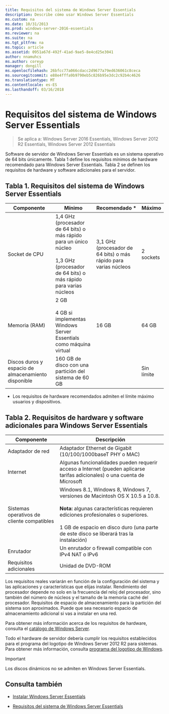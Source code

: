 ```yaml
---
title: Requisitos del sistema de Windows Server Essentials
description: Describe cómo usar Windows Server Essentials
ms.custom: na
ms.date: 10/31/2013
ms.prod: windows-server-2016-essentials
ms.reviewer: na
ms.suite: na
ms.tgt_pltfrm: na
ms.topic: article
ms.assetid: 0951a67d-492f-41ad-9ae5-8e4cd25e3041
author: nnamuhcs
ms.author: coreyp
manager: dongill
ms.openlocfilehash: 26bfcc77a066cdacc2d9677a79ed636061c8ceca
ms.sourcegitcommit: e88e4fffa9b9790eb5c826b95e3dc2c92b4c4626
ms.translationtype: MT
ms.contentlocale: es-ES
ms.lasthandoff: 03/16/2018
---
```

# <a name="system-requirements-for-windows-server-essentials"></a>Requisitos del sistema de Windows Server Essentials

>Se aplica a: Windows Server 2016 Essentials, Windows Server 2012 R2 Essentials, Windows Server 2012 Essentials 
  
  Software de servidor de Windows Server Essentials es un sistema operativo de 64 bits únicamente. Tabla 1 define los requisitos mínimos de hardware recomendado para Windows Server Essentials. Tabla 2 se definen los requisitos de hardware y software adicionales para el servidor.  
    
  
## <a name="table-1-system-requirements-for-windows-server-essentials"></a>Tabla 1. Requisitos del sistema de Windows Server Essentials  
  
|Componente|Mínimo|Recomendado *|Máximo|  
|---------------|-------------|-------------------|-------------|  
|Socket de CPU|1,4 GHz (procesador de 64 bits) o más rápido para un único núcleo<br /><br /> 1,3 GHz (procesador de 64 bits) o más rápido para varias núcleos|3,1 GHz (procesador de 64 bits) o más rápido para varias núcleos|2 sockets|  
|Memoria (RAM)|2 GB<br /><br /> 4 GB si implementas Windows Server Essentials como máquina virtual|16 GB|64 GB|  
|Discos duros y espacio de almacenamiento disponible|160 GB de disco con una partición del sistema de 60 GB||Sin límite|  
  
 * Los requisitos de hardware recomendados admiten el límite máximo usuarios y dispositivos.  
  
## <a name="table-2-additional-hardware-and-software-requirements-for-windows-server-essentials"></a>Tabla 2. Requisitos de hardware y software adicionales para Windows Server Essentials  
  
|Componente|Descripción|  
|---------------|-----------------|  
|Adaptador de red|Adaptador Ethernet de Gigabit (10/100/1000baseT PHY o MAC)|  
|Internet|Algunas funcionalidades pueden requerir acceso a Internet (pueden aplicarse tarifas adicionales) o una cuenta de Microsoft|  
|Sistemas operativos de cliente compatibles|Windows 8.1, Windows 8, Windows 7, versiones de Macintosh OS X 10.5 a 10.8.<br /><br /> **Nota:** algunas características requieren ediciones profesionales o superiores.<br /><br /> 1 GB de espacio en disco duro (una parte de este disco se liberará tras la instalación)|  
|Enrutador|Un enrutador o firewall compatible con IPv4 NAT o IPv6|  
|Requisitos adicionales|Unidad de DVD-ROM|  
  
 Los requisitos reales variarán en función de la configuración del sistema y las aplicaciones y características que elijas instalar. Rendimiento del procesador depende no solo en la frecuencia del reloj del procesador, sino también del número de núcleos y el tamaño de la memoria caché del procesador. Requisitos de espacio de almacenamiento para la partición del sistema son aproximados. Puede que sea necesario espacio de almacenamiento adicional si vas a instalar en una red.  
  
 Para obtener más información acerca de los requisitos de hardware, consulta el [catálogo de Windows Server](http://www.windowsservercatalog.com/).  
  
 Todo el hardware de servidor debería cumplir los requisitos establecidos para el programa del logotipo de Windows Server 2012 R2 para sistemas. Para obtener más información, consulta [programa del logotipo de Windows](https://msdn.microsoft.com/windows/hardware/gg487403.aspx).  

> [!IMPORTANT]
> Los discos dinámicos no se admiten en Windows Server Essentials.

## <a name="see-also"></a>Consulta también  
 
-   [Instalar Windows Server Essentials](../install/Install-Windows-Server-Essentials.md)  
  
-   [Requisitos del sistema de Windows Server Essentials](system-requirements.md)



